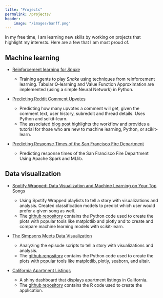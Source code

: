 ```yaml
---
title: "Projects"
permalink: /projects/
header:
    image: "/images/banff.png"
---
```


In my free time, I am learning new skills by working on projects that highlight my interests. Here are a few that I am most proud of.

## Machine learning

- [Reinforcement learning for *Snake*](https://github.com/areevesman/reinforcement-learning-for-snake)
     - Training agents to play *Snake* using techniques from reinforcement learning. Tabular Q-learning and Value Function Approximation are implemented (using a simple Neural Network) in Python.
 
- [Predicting Reddit Comment Upvotes](https://github.com/areevesman/reddit-upvote-modeling)
    - Predicting how many upvotes a comment will get, given the comment text, user history, subreddit and thread details. Uses Python and scikit-learn.
    - The associated [blog post](https://towardsdatascience.com/predicting-reddit-comment-karma-a8f570b544fc) highlights the workflow and provides a tutorial for those who are new to machine learning, Python, or scikit-learn.
    
- [Predicting Response Times of the San Francisco Fire Department](https://github.com/areevesman/SFFD-response-times)
    - Predicting response times of the San Francisco Fire Department Using Apache Spark and MLlib.
    
## Data visualization

- [Spotify Wrapped: Data Visualization and Machine Learning on Your Top Songs](https://medium.com/towards-data-science/spotify-wrapped-data-visualization-and-machine-learning-on-your-top-songs-1d3f837a9b27)
    - Using Spotify Wrapped playlists to tell a story with visualizations and analysis. Created classification models to predict which user would prefer a given song as well.
    - The [github repository](https://github.com/areevesman/spotify-wrapped) contains the Python code used to create the plots with popular tools like matplotlib and plotly and to create and compare machine learning models with scikit-learn.
    
- [The Simpsons Meets Data Visualization](https://towardsdatascience.com/the-simpsons-meets-data-visualization-ef8ef0819d13)
    - Analyzing the episode scripts to tell a story with visualizations and analysis. 
    - The [github repository](https://github.com/areevesman/the-simpsons) contains the Python code used to create the plots with popular tools like matplotlib, plotly, seaborn, and altair.
    
- [California Apartment Listings](https://areevesman.shinyapps.io/listings_in_california/)
    - A shiny dashboard that displays apartment listings in California.
    - The [github repository](https://github.com/areevesman/housing-shiny) contains the R code used to create the application.